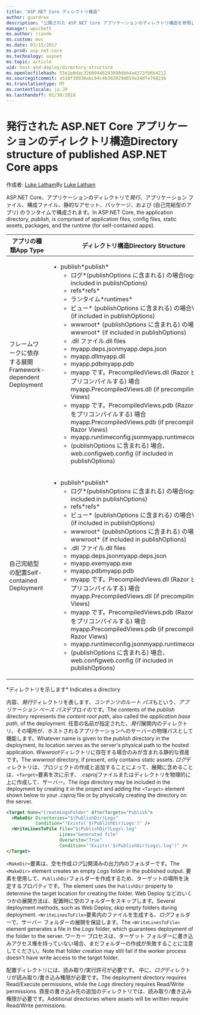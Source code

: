 ```yaml
---
title: "ASP.NET Core ディレクトリ構造"
author: guardrex
description: "公開された ASP.NET Core アプリケーションのディレクトリ構造を参照してください。"
manager: wpickett
ms.author: riande
ms.custom: mvc
ms.date: 03/15/2017
ms.prod: asp.net-core
ms.technology: aspnet
ms.topic: article
uid: host-and-deploy/directory-structure
ms.openlocfilehash: 55e1e0dac32609446243098dbb4a4373f06b4212
ms.sourcegitcommit: a510f38930abc84c4b302029d019a34dfe76823b
ms.translationtype: MT
ms.contentlocale: ja-JP
ms.lasthandoff: 01/30/2018
---
```

# <a name="directory-structure-of-published-aspnet-core-apps"></a><span data-ttu-id="c940d-103">発行された ASP.NET Core アプリケーションのディレクトリ構造</span><span class="sxs-lookup"><span data-stu-id="c940d-103">Directory structure of published ASP.NET Core apps</span></span>

<span data-ttu-id="c940d-104">作成者: [Luke Latham](https://github.com/guardrex)</span><span class="sxs-lookup"><span data-stu-id="c940d-104">By [Luke Latham](https://github.com/guardrex)</span></span>

<span data-ttu-id="c940d-105">ASP.NET Core、アプリケーションのディレクトリで*発行*、アプリケーション ファイル、構成ファイル、静的なアセット、パッケージ、および (自己完結型のアプリ) のランタイムで構成されます。</span><span class="sxs-lookup"><span data-stu-id="c940d-105">In ASP.NET Core, the application directory, *publish*, is comprised of application files, config files, static assets, packages, and the runtime (for self-contained apps).</span></span>

| <span data-ttu-id="c940d-106">アプリの種類</span><span class="sxs-lookup"><span data-stu-id="c940d-106">App Type</span></span>                       | <span data-ttu-id="c940d-107">ディレクトリ構造</span><span class="sxs-lookup"><span data-stu-id="c940d-107">Directory Structure</span></span> |
| ------------------------------ | ------------------- |
| <span data-ttu-id="c940d-108">フレームワークに依存する展開</span><span class="sxs-lookup"><span data-stu-id="c940d-108">Framework-dependent Deployment</span></span> | <ul><li><span data-ttu-id="c940d-109">publish\*</span><span class="sxs-lookup"><span data-stu-id="c940d-109">publish\*</span></span><ul><li><span data-ttu-id="c940d-110">ログ\*(publishOptions に含まれる) の場合</span><span class="sxs-lookup"><span data-stu-id="c940d-110">logs\* (if included in publishOptions)</span></span></li><li><span data-ttu-id="c940d-111">refs\*</span><span class="sxs-lookup"><span data-stu-id="c940d-111">refs\*</span></span></li><li><span data-ttu-id="c940d-112">ランタイム\*</span><span class="sxs-lookup"><span data-stu-id="c940d-112">runtimes\*</span></span></li><li><span data-ttu-id="c940d-113">ビュー\* (publishOptions に含まれる) の場合</span><span class="sxs-lookup"><span data-stu-id="c940d-113">Views\* (if included in publishOptions)</span></span></li><li><span data-ttu-id="c940d-114">wwwroot\* (publishOptions に含まれる) の場合</span><span class="sxs-lookup"><span data-stu-id="c940d-114">wwwroot\* (if included in publishOptions)</span></span></li><li><span data-ttu-id="c940d-115">.dll ファイル</span><span class="sxs-lookup"><span data-stu-id="c940d-115">.dll files</span></span></li><li><span data-ttu-id="c940d-116">myapp.deps.json</span><span class="sxs-lookup"><span data-stu-id="c940d-116">myapp.deps.json</span></span></li><li><span data-ttu-id="c940d-117">myapp.dll</span><span class="sxs-lookup"><span data-stu-id="c940d-117">myapp.dll</span></span></li><li><span data-ttu-id="c940d-118">myapp.pdb</span><span class="sxs-lookup"><span data-stu-id="c940d-118">myapp.pdb</span></span></li><li><span data-ttu-id="c940d-119">myapp です。PrecompiledViews.dll (Razor ビューをプリコンパイルする) 場合</span><span class="sxs-lookup"><span data-stu-id="c940d-119">myapp.PrecompiledViews.dll (if precompiling Razor Views)</span></span></li><li><span data-ttu-id="c940d-120">myapp です。PrecompiledViews.pdb (Razor ビューをプリコンパイルする) 場合</span><span class="sxs-lookup"><span data-stu-id="c940d-120">myapp.PrecompiledViews.pdb (if precompiling Razor Views)</span></span></li><li><span data-ttu-id="c940d-121">myapp.runtimeconfig.json</span><span class="sxs-lookup"><span data-stu-id="c940d-121">myapp.runtimeconfig.json</span></span></li><li><span data-ttu-id="c940d-122">(publishOptions に含まれる) 場合、web.config</span><span class="sxs-lookup"><span data-stu-id="c940d-122">web.config (if included in publishOptions)</span></span></li></ul></li></ul> |
| <span data-ttu-id="c940d-123">自己完結型の配置</span><span class="sxs-lookup"><span data-stu-id="c940d-123">Self-contained Deployment</span></span>      | <ul><li><span data-ttu-id="c940d-124">publish\*</span><span class="sxs-lookup"><span data-stu-id="c940d-124">publish\*</span></span><ul><li><span data-ttu-id="c940d-125">ログ\*(publishOptions に含まれる) の場合</span><span class="sxs-lookup"><span data-stu-id="c940d-125">logs\* (if included in publishOptions)</span></span></li><li><span data-ttu-id="c940d-126">refs\*</span><span class="sxs-lookup"><span data-stu-id="c940d-126">refs\*</span></span></li><li><span data-ttu-id="c940d-127">ビュー\* (publishOptions に含まれる) の場合</span><span class="sxs-lookup"><span data-stu-id="c940d-127">Views\* (if included in publishOptions)</span></span></li><li><span data-ttu-id="c940d-128">wwwroot\* (publishOptions に含まれる) の場合</span><span class="sxs-lookup"><span data-stu-id="c940d-128">wwwroot\* (if included in publishOptions)</span></span></li><li><span data-ttu-id="c940d-129">.dll ファイル</span><span class="sxs-lookup"><span data-stu-id="c940d-129">.dll files</span></span></li><li><span data-ttu-id="c940d-130">myapp.deps.json</span><span class="sxs-lookup"><span data-stu-id="c940d-130">myapp.deps.json</span></span></li><li><span data-ttu-id="c940d-131">myapp.exe</span><span class="sxs-lookup"><span data-stu-id="c940d-131">myapp.exe</span></span></li><li><span data-ttu-id="c940d-132">myapp.pdb</span><span class="sxs-lookup"><span data-stu-id="c940d-132">myapp.pdb</span></span></li><li><span data-ttu-id="c940d-133">myapp です。PrecompiledViews.dll (Razor ビューをプリコンパイルする) 場合</span><span class="sxs-lookup"><span data-stu-id="c940d-133">myapp.PrecompiledViews.dll (if precompiling Razor Views)</span></span></li><li><span data-ttu-id="c940d-134">myapp です。PrecompiledViews.pdb (Razor ビューをプリコンパイルする) 場合</span><span class="sxs-lookup"><span data-stu-id="c940d-134">myapp.PrecompiledViews.pdb (if precompiling Razor Views)</span></span></li><li><span data-ttu-id="c940d-135">myapp.runtimeconfig.json</span><span class="sxs-lookup"><span data-stu-id="c940d-135">myapp.runtimeconfig.json</span></span></li><li><span data-ttu-id="c940d-136">(publishOptions に含まれる) 場合、web.config</span><span class="sxs-lookup"><span data-stu-id="c940d-136">web.config (if included in publishOptions)</span></span></li></ul></li></ul> |
<span data-ttu-id="c940d-137">\*ディレクトリを示します</span><span class="sxs-lookup"><span data-stu-id="c940d-137">\* Indicates a directory</span></span>

<span data-ttu-id="c940d-138">内容、*発行*ディレクトリを表します、*コンテンツのルート パス*もという、*アプリケーション ベース パス*デプロイのです。</span><span class="sxs-lookup"><span data-stu-id="c940d-138">The contents of the *publish* directory represents the *content root path*, also called the *application base path*, of the deployment.</span></span> <span data-ttu-id="c940d-139">任意の名前が指定された、*発行*展開内のディレクトリ、その場所が、ホストされるアプリケーションへのサーバーの物理パスとして機能します。</span><span class="sxs-lookup"><span data-stu-id="c940d-139">Whatever name is given to the *publish* directory in the deployment, its location serves as the server's physical path to the hosted application.</span></span> <span data-ttu-id="c940d-140">*Wwwroot*ディレクトリに存在する場合のみが含まれる静的な資産です。</span><span class="sxs-lookup"><span data-stu-id="c940d-140">The *wwwroot* directory, if present, only contains static assets.</span></span> <span data-ttu-id="c940d-141">*ログ*ディレクトリは、プロジェクトの作成と追加することによって、展開に含めることは、`<Target>`要素を次に示す、 *.csproj*ファイルまたはディレクトリを物理的に上に作成して、サーバー。</span><span class="sxs-lookup"><span data-stu-id="c940d-141">The *logs* directory may be included in the deployment by creating it in the project and adding the `<Target>` element shown below to your *.csproj* file or by physically creating the directory on the server.</span></span>

```xml
<Target Name="CreateLogsFolder" AfterTargets="Publish">
  <MakeDir Directories="$(PublishDir)Logs" 
           Condition="!Exists('$(PublishDir)Logs')" />
  <WriteLinesToFile File="$(PublishDir)Logs\.log" 
                    Lines="Generated file" 
                    Overwrite="True" 
                    Condition="!Exists('$(PublishDir)Logs\.log')" />
</Target>
```

<span data-ttu-id="c940d-142">`<MakeDir>`要素は、空を作成*ログ*公開済みの出力内のフォルダーです。</span><span class="sxs-lookup"><span data-stu-id="c940d-142">The `<MakeDir>` element creates an empty *Logs* folder in the published output.</span></span> <span data-ttu-id="c940d-143">要素を使用して、`PublishDir`フォルダーを作成するため、ターゲットの場所を決定するプロパティです。</span><span class="sxs-lookup"><span data-stu-id="c940d-143">The element uses the `PublishDir` property to determine the target location for creating the folder.</span></span> <span data-ttu-id="c940d-144">Web Deploy などのいくつかの展開方法は、配置時に空のフォルダーをスキップします。</span><span class="sxs-lookup"><span data-stu-id="c940d-144">Several deployment methods, such as Web Deploy, skip empty folders during deployment.</span></span> <span data-ttu-id="c940d-145">`<WriteLinesToFile>`要素内のファイルを生成する、*ログ*フォルダーで、サーバー フォルダーの展開を保証します。</span><span class="sxs-lookup"><span data-stu-id="c940d-145">The `<WriteLinesToFile>` element generates a file in the *Logs* folder, which guarantees deployment of the folder to the server.</span></span> <span data-ttu-id="c940d-146">ワーカー プロセスは、ターゲット フォルダーに書き込みアクセス権を持っていない場合、まだフォルダーの作成が失敗することに注意してください。</span><span class="sxs-lookup"><span data-stu-id="c940d-146">Note that folder creation may still fail if the worker process doesn't have write access to the target folder.</span></span>

<span data-ttu-id="c940d-147">配置ディレクトリには、読み取り/実行許可が必要です。 中に、*ログ*ディレクトリが読み取り/書き込み権限が必要です。</span><span class="sxs-lookup"><span data-stu-id="c940d-147">The deployment directory requires Read/Execute permissions, while the *Logs* directory requires Read/Write permissions.</span></span> <span data-ttu-id="c940d-148">資産の書き込み先の追加のディレクトリでは、読み取り/書き込み権限が必要です。</span><span class="sxs-lookup"><span data-stu-id="c940d-148">Additional directories where assets will be written require Read/Write permissions.</span></span>
